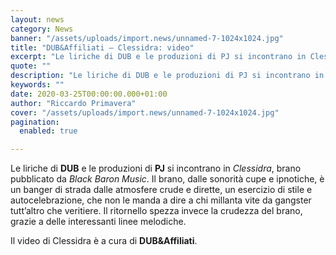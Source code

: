 ```yaml
---
layout: news
category: News
banner: "/assets/uploads/import.news/unnamed-7-1024x1024.jpg"
title: "DUB&Affiliati – Clessidra: video"
excerpt: "Le liriche di DUB e le produzioni di PJ si incontrano in Clessidra, brano pubblicato da Black Baron Music. Il brano, dalle sonorità cupe e ipnotiche, è un banger di strada dalle atmosfere crude e dirette, un esercizio di stile e autocelebrazione, che non le manda a dire a chi millanta vite da gangster tutt’altro [&hellip"
quote: ""
description: "Le liriche di DUB e le produzioni di PJ si incontrano in Clessidra, brano pubblicato da Black Baron Music. Il brano, dalle sonorità cupe e ipnotiche, è un banger di strada dalle atmosfere crude e dirette, un esercizio di stile e autocelebrazione, che non le manda a dire a chi millanta vite da gangster tutt’altro [&hellip"
keywords: ""
date: 2020-03-25T00:00:00.000+01:00
author: "Riccardo Primavera"
cover: "/assets/uploads/import.news/unnamed-7-1024x1024.jpg"
pagination:
  enabled: true

---
```


Le liriche di **DUB** e le produzioni di **PJ** si incontrano in _Clessidra_, brano pubblicato da _Black Baron Music_. Il brano, dalle sonorità cupe e ipnotiche, è un banger di strada dalle atmosfere crude e dirette, un esercizio di stile e autocelebrazione, che non le manda a dire a chi millanta vite da gangster tutt’altro che veritiere. Il ritornello spezza invece la crudezza del brano, grazie a delle interessanti linee melodiche.

Il video di Clessidra è a cura di **DUB&Affiliati**.